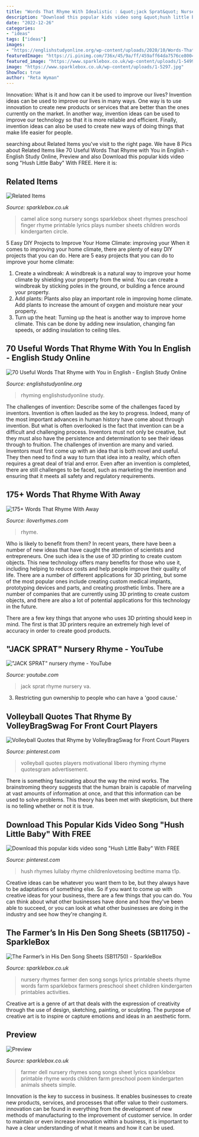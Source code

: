 ```yaml
---
title: "Words That Rhyme With Idealistic : &quot;jack Sprat&quot; Nursery Rhyme"
description: "Download this popular kids video song &quot;hush little baby&quot; with free"
date: "2022-12-26"
categories:
- "ideas"
tags: ["ideas"]
images:
- "https://englishstudyonline.org/wp-content/uploads/2020/10/Words-That-Rhyme-with-You-768x1024.jpg"
featuredImage: "https://i.pinimg.com/736x/45/9a/ff/459aff64da7576ce80044396690b153c.jpg"
featured_image: "https://www.sparklebox.co.uk/wp-content/uploads/1-5499.jpg"
image: "https://www.sparklebox.co.uk/wp-content/uploads/1-5297.jpg"
ShowToc: true
author: "Reta Wyman"
---
```



Innovation: What is it and how can it be used to improve our lives?
Invention ideas can be used to improve our lives in many ways. One way is to use innovation to create new products or services that are better than the ones currently on the market. In another way, invention ideas can be used to improve our technology so that it is more reliable and efficient. Finally, invention ideas can also be used to create new ways of doing things that make life easier for people.

	

		
searching about Related Items you've visit to the right page. We have 8 Pics about Related Items like 70 Useful Words That Rhyme with You in English - English Study Online, Preview and also Download this popular kids video song &quot;Hush Little Baby&quot; With FREE. Here it is:
		
    
## Related Items

<img loading=lazy src="https://www.sparklebox.co.uk/wp-content/uploads/1-5297.jpg" onerror="this.onerror=null;this.src='https://tse4.mm.bing.net/th?id=OIP.QFE3Vvvpc5DLaK8B4NJS7wHaKe&amp;pid=15.1';" alt="Related Items">

_Source: sparklebox.co.uk_

>camel alice song nursery songs sparklebox sheet rhymes preschool finger rhyme printable lyrics plays number sheets children words kindergarten circle. 

	

5 Easy DIY Projects to Improve Your Home Climate: improving your
When it comes to improving your home climate, there are plenty of easy DIY projects that you can do. Here are 5 easy projects that you can do to improve your home climate: 
1. Create a windbreak: A windbreak is a natural way to improve your home climate by shielding your property from the wind. You can create a windbreak by sticking poles in the ground, or building a fence around your property. 
2. Add plants: Plants also play an important role in improving home climate. Add plants to increase the amount of oxygen and moisture near your property. 
3. Turn up the heat: Turning up the heat is another way to improve home climate. This can be done by adding new insulation, changing fan speeds, or adding insulation to ceiling tiles. 

    
## 70 Useful Words That Rhyme With You In English - English Study Online

<img loading=lazy src="https://englishstudyonline.org/wp-content/uploads/2020/10/Words-That-Rhyme-with-You-768x1024.jpg" onerror="this.onerror=null;this.src='https://tse4.mm.bing.net/th?id=OIP.J560mfo3iS1AadRHS7mSgwHaJ4&amp;pid=15.1';" alt="70 Useful Words That Rhyme with You in English - English Study Online">

_Source: englishstudyonline.org_

>rhyming englishstudyonline study. 

	

The challenges of invention: Describe some of the challenges faced by inventors.
Invention is often lauded as the key to progress. Indeed, many of the most important advances in human history have come about through invention. But what is often overlooked is the fact that invention can be a difficult and challenging process. Inventors must not only be creative, but they must also have the persistence and determination to see their ideas through to fruition.
The challenges of invention are many and varied. Inventors must first come up with an idea that is both novel and useful. They then need to find a way to turn that idea into a reality, which often requires a great deal of trial and error. Even after an invention is completed, there are still challenges to be faced, such as marketing the invention and ensuring that it meets all safety and regulatory requirements.

    
## 175+ Words That Rhyme With Away

<img loading=lazy src="https://1.bp.blogspot.com/-JMduOPw6Tu0/XsDCX_56OYI/AAAAAAAAAtI/c9mp4kOEbagqtcmM3_NuRZGGzlhnNtV4ACLcBGAsYHQ/w1600/What%2BRhymes%2BWith%2BAway.webp" onerror="this.onerror=null;this.src='https://tse2.mm.bing.net/th?id=OIP.0k0RFjTlmVh7HhpG1p-UtQHaEI&amp;pid=15.1';" alt="175+ Words That Rhyme With Away">

_Source: iloverhymes.com_

>rhyme. 

	

Who is likely to benefit from them?
In recent years, there have been a number of new ideas that have caught the attention of scientists and entrepreneurs. One such idea is the use of 3D printing to create custom objects. This new technology offers many benefits for those who use it, including helping to reduce costs and help people improve their quality of life.
There are a number of different applications for 3D printing, but some of the most popular ones include creating custom medical implants, prototyping devices and parts, and creating prosthetic limbs. There are a number of companies that are currently using 3D printing to create custom objects, and there are also a lot of potential applications for this technology in the future.

There are a few key things that anyone who uses 3D printing should keep in mind. The first is that 3D printers require an extremely high level of accuracy in order to create good products.

    
## &quot;JACK SPRAT&quot; Nursery Rhyme - YouTube

<img loading=lazy src="http://i.ytimg.com/vi/rSU3bzaD_vA/hqdefault.jpg" onerror="this.onerror=null;this.src='https://tse1.mm.bing.net/th?id=OIP._NAfbiGqj5ccrpxwW6uVNgHaFj&amp;pid=15.1';" alt="&quot;JACK SPRAT&quot; nursery rhyme - YouTube">

_Source: youtube.com_

>jack sprat rhyme nursery va. 

	

3. Restricting gun ownership to people who can have a 'good cause.'

    
## Volleyball Quotes That Rhyme By VolleyBragSwag For Front Court Players

<img loading=lazy src="https://i.pinimg.com/736x/f7/2f/21/f72f21fd6ee1f704f93384f5bc22e008.jpg" onerror="this.onerror=null;this.src='https://tse4.mm.bing.net/th?id=OIP.in2YYylvz30H7XpVsrBYogHaJ3&amp;pid=15.1';" alt="Volleyball Quotes that Rhyme by VolleyBragSwag for Front Court Players">

_Source: pinterest.com_

>volleyball quotes players motivational libero rhyming rhyme quotesgram advertisement. 

	

There is something fascinating about the way the mind works. The brainstroming theory suggests that the human brain is capable of marveling at vast amounts of information at once, and that this information can be used to solve problems. This theory has been met with skepticism, but there is no telling whether or not it is true.

    
## Download This Popular Kids Video Song &quot;Hush Little Baby&quot; With FREE

<img loading=lazy src="https://i.pinimg.com/736x/45/9a/ff/459aff64da7576ce80044396690b153c.jpg" onerror="this.onerror=null;this.src='https://tse2.mm.bing.net/th?id=OIP.QD_52u_y7POYYb__LGbX0gHaKe&amp;pid=15.1';" alt="Download this popular kids video song &quot;Hush Little Baby&quot; With FREE">

_Source: pinterest.com_

>hush rhymes lullaby rhyme childrenlovetosing bedtime mama t1p. 

	

Creative ideas can be whatever you want them to be, but they always have to be adaptations of something else. So if you want to come up with creative ideas for your business, there are a few things that you can do. You can think about what other businesses have done and how they've been able to succeed, or you can look at what other businesses are doing in the industry and see how they're changing it.

    
## The Farmer’s In His Den Song Sheets (SB11750) - SparkleBox

<img loading=lazy src="http://www.sparklebox.co.uk/wp-content/uploads/4-1496.jpg" onerror="this.onerror=null;this.src='https://tse4.mm.bing.net/th?id=OIP.2ccjgm5gyF5eAxNrVGxHHAHaKe&amp;pid=15.1';" alt="The Farmer’s in His Den Song Sheets (SB11750) - SparkleBox">

_Source: sparklebox.co.uk_

>nursery rhymes farmer den song songs lyrics printable sheets rhyme words farm sparklebox farmers preschool sheet children kindergarten printables activities. 

	

Creative art is a genre of art that deals with the expression of creativity through the use of design, sketching, painting, or sculpting. The purpose of creative art is to inspire or capture emotions and ideas in an aesthetic form.

    
## Preview

<img loading=lazy src="https://www.sparklebox.co.uk/wp-content/uploads/1-5499.jpg" onerror="this.onerror=null;this.src='https://tse4.mm.bing.net/th?id=OIP.GkdOqTfQOalCEtloCzXo5gHaKe&amp;pid=15.1';" alt="Preview">

_Source: sparklebox.co.uk_

>farmer dell nursery rhymes song songs sheet lyrics sparklebox printable rhyme words children farm preschool poem kindergarten animals sheets simple. 

	

Innovation is the key to success in business. It enables businesses to create new products, services, and processes that offer value to their customers. innovation can be found in everything from the development of new methods of manufacturing to the improvement of customer service. In order to maintain or even increase innovation within a business, it is important to have a clear understanding of what it means and how it can be used.

